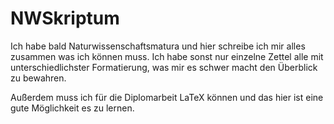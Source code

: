 # NWSkriptum
Ich habe bald Naturwissenschaftsmatura und hier schreibe ich mir alles zusammen was ich können muss. Ich habe sonst nur einzelne Zettel alle mit unterschiedlichster Formatierung, was mir es schwer macht den Überblick zu bewahren.  

Außerdem muss ich für die Diplomarbeit LaTeX können und das hier ist eine gute Möglichkeit es zu lernen.

